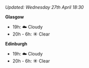 *Updated: Wednesday 27th April 18:30*

**Glasgow**

* 19h: :cloud: Cloudy
* 20h - 6h: :sunny: Clear

**Edinburgh**

* 19h: :cloud: Cloudy
* 20h - 6h: :sunny: Clear
